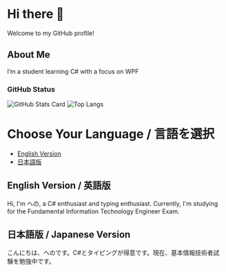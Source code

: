 # Hi there 👋

<!--
**heno-1010/heno-1010** is a ✨ _special_ ✨ repository because its `README.md` (this file) appears on your GitHub profile.

Here are some ideas to get you started:

- 🔭 I’m currently working on ...
- 🌱 I’m currently learning ...
- 👯 I’m looking to collaborate on ...
- 🤔 I’m looking for help with ...
- 💬 Ask me about ...
- 📫 How to reach me: ...
- 😄 Pronouns: ...
- ⚡ Fun fact: ...
-->
Welcome to my GitHub profile!

## About Me
I’m a student learning C# with a focus on WPF<br>

### GitHub Status
![GitHub Stats Card](https://github-readme-stats.vercel.app/api?username=heno-1010&show_icons=true&theme=cobalt)
![Top Langs](https://github-readme-stats.vercel.app/api/top-langs/?username=heno-1010&layout=compact&show_icons=true&theme=cobalt)

# Choose Your Language / 言語を選択

- [English Version](#english-version)
- [日本語版](#日本語版)

## English Version / 英語版
<a id="english-version"></a>

Hi, I'm への, a C# enthusiast and typing enthusiast. Currently, I'm studying for the Fundamental Information Technology Engineer Exam.

## 日本語版 / Japanese Version
<a id="日本語版"></a>

こんにちは、へのです。C#とタイピングが得意です。現在、基本情報技術者試験を勉強中です。
